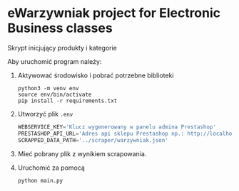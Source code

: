 # eWarzywniak project for Electronic Business classes

Skrypt inicjujący produkty i kategorie

Aby uruchomić program należy:

1. Aktywować środowisko i pobrać potrzebne biblioteki
   
    ```shell
    python3 -m venv env
    source env/bin/activate
    pip install -r requirements.txt
    ```
2. Utworzyć plik `.env`

    ```js
    WEBSERVICE_KEY='Klucz wygenerowany w panelu admina Prestashop'
    PRESTASHOP_API_URL='Adres api sklepu Prestashop np.: http://localhost:8080/api'
    SCRAPPED_DATA_PATH='../scraper/warzywniak.json'
    ```
3. Mieć pobrany plik z wynikiem scrapowania.
4. Uruchomić za pomocą

    ```shell
    python main.py
    ```